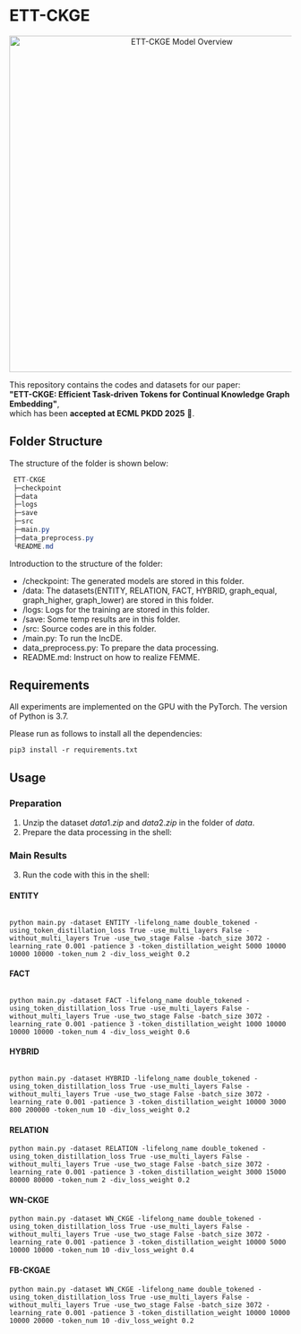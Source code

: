 # ETT-CKGE

<p align="center">
  <img src="assets/new_overview.png" alt="ETT-CKGE Model Overview" width="600"/>
</p>

This repository contains the codes and datasets for our paper:  
**"ETT-CKGE: Efficient Task-driven Tokens for Continual Knowledge Graph Embedding"**,  
which has been **accepted at ECML PKDD 2025** 🎉.



## Folder Structure

The structure of the folder is shown below:

```csharp
 ETT-CKGE
 ├─checkpoint
 ├─data
 ├─logs
 ├─save
 ├─src
 ├─main.py
 ├─data_preprocess.py
 └README.md
```

Introduction to the structure of the folder:

- /checkpoint: The generated models are stored in this folder.
- /data: The datasets(ENTITY, RELATION, FACT, HYBRID, graph_equal, graph_higher, graph_lower) are stored in this folder.
- /logs: Logs for the training are stored in this folder.
- /save: Some temp results are in this folder.
- /src: Source codes are in this folder.
- /main.py: To run the IncDE.
- data_preprocess.py: To prepare the data processing.
- README.md: Instruct on how to realize FEMME.

## Requirements

All experiments are implemented on the GPU with the PyTorch. The version of Python is 3.7.

Please run as follows to install all the dependencies:

```shell
pip3 install -r requirements.txt
```

## Usage

### Preparation

1. Unzip the dataset $data1.zip$ and $data2.zip$ in the folder of $data$.
2. Prepare the data processing in the shell:


### Main Results

3. Run the code with this in the shell:
#### ENTITY
```shell

python main.py -dataset ENTITY -lifelong_name double_tokened -using_token_distillation_loss True -use_multi_layers False -without_multi_layers True -use_two_stage False -batch_size 3072 -learning_rate 0.001 -patience 3 -token_distillation_weight 5000 10000 10000 10000 -token_num 2 -div_loss_weight 0.2
```
#### FACT
```shell

python main.py -dataset FACT -lifelong_name double_tokened -using_token_distillation_loss True -use_multi_layers False -without_multi_layers True -use_two_stage False -batch_size 3072 -learning_rate 0.001 -patience 3 -token_distillation_weight 1000 10000 10000 10000 -token_num 4 -div_loss_weight 0.6
```
#### HYBRID
```shell

python main.py -dataset HYBRID -lifelong_name double_tokened -using_token_distillation_loss True -use_multi_layers False -without_multi_layers True -use_two_stage False -batch_size 3072 -learning_rate 0.001 -patience 3 -token_distillation_weight 10000 3000 800 200000 -token_num 10 -div_loss_weight 0.2
```
#### RELATION

```shell
python main.py -dataset RELATION -lifelong_name double_tokened -using_token_distillation_loss True -use_multi_layers False -without_multi_layers True -use_two_stage False -batch_size 3072 -learning_rate 0.001 -patience 3 -token_distillation_weight 3000 15000 80000 80000 -token_num 2 -div_loss_weight 0.2
```
#### WN-CKGE

```shell
python main.py -dataset WN_CKGE -lifelong_name double_tokened -using_token_distillation_loss True -use_multi_layers False -without_multi_layers True -use_two_stage False -batch_size 3072 -learning_rate 0.001 -patience 3 -token_distillation_weight 10000 5000 10000 10000 -token_num 10 -div_loss_weight 0.4
```
#### FB-CKGAE

```shell
python main.py -dataset WN_CKGE -lifelong_name double_tokened -using_token_distillation_loss True -use_multi_layers False -without_multi_layers True -use_two_stage False -batch_size 3072 -learning_rate 0.001 -patience 3 -token_distillation_weight 10000 10000 10000 20000 -token_num 10 -div_loss_weight 0.2
```


